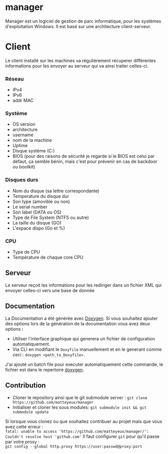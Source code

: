 # manager

Manager est un logiciel de gestion de parc informatique, pour les systèmes d'exploitation Windows.
Il est basé sur une architecture client-serveur.

# Client 

Le client installé sur les machines va régulièrement récuperer différentes informations pour les envoyer au serveur qui va ainsi traiter celles-ci.

### Réseau
- IPv4
- IPv6
- addr MAC

### Système

- OS version
- architecture
- username
- nom de la machine
- Uptime
- Disque système (C:)
- BIOS (pour des raisons de sécurité je regarde si le BIOS est celui par défaut, ça semble bénin, mais c'est pour prévenir en cas de backdoor ou bootkit)

### Disques durs

- Nom du disque (sa lettre correspondante)
- Temperature du disque dur
- Son type (amovible ou non)
- Le serial number
- Son label (DATA ou OS) 
- Type de File System (NTFS ou autre)
- La taille du disque (GO)
- L'espace dispo (Go et %)

### CPU

- Type de CPU
- Température de chaque core CPU

## Serveur

Le serveur reçoit les informations pour les rediriger dans un fichier XML qui envoyer celles-ci vers une base de donnée

## Documentation

La Documentation a été générée avec [Doxygen](http://www.stack.nl/~dimitri/doxygen/). 
Si vous souhaitez ajouter des options lors de la génération de la documentation vous avez deux options :
- Utiliser l'interface graphique qui generera un fichier de configuration automatiquement.
- Via CLI en modifiant le `Doxyfile` manuellement et en le generant comme ceci : `doxygen <path_to_Doxyfile>`.

J'ai ajouté un batch file pour executer automatiquement cette commande, le fichier est dans le repertoire [doxygen](https://github.com/matteyeux/manager/tree/master/doxygen).


## Contribution

- Cloner le repository ainsi que le git submodule server : `git clone https://github.com/matteyeux/manager`
- Initialiser et cloner les sous modules: `git submodule init && git submodule update`

Si lorsque vous clonez ou que souhaitez contribuer au projet mais que vous avez cette erreur : <br>
`fatal: unable to access 'https://github.com/matteyeux/manager/': Couldn't resolve host 'github.com'`
Il faut configurer `git` pour qu'il passe par votre proxy : <br>
`git config --global http.proxy https://user:passwd@proxy:port`

